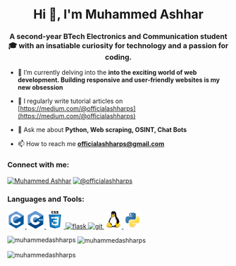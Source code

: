 <h1 align="center">Hi 👋, I'm Muhammed Ashhar</h1>
<h3 align="center">A second-year BTech Electronics and Communication student 🎓 with an insatiable curiosity for technology and a passion for coding.</h3>

- 🌱 I’m currently delving into the **into the exciting world of web development. Building responsive and user-friendly websites is my new obsession**

- 📝 I regularly write tutorial articles on [https://medium.com/@officialashharps](https://medium.com/@officialashharps)

- 💬 Ask me about **Python, Web scraping, OSINT, Chat Bots**

- 📫 How to reach me **officialashharps@gmail.com**



<h3 align="left">Connect with me:</h3>
<p align="left">
<a href="https://linkedin.com/in/muhammed-ashhar-b07145267" target="blank"><img align="center" src="https://raw.githubusercontent.com/rahuldkjain/github-profile-readme-generator/master/src/images/icons/Social/linked-in-alt.svg" alt="Muhammed Ashhar" height="30" width="40" /></a>
<a href="https://medium.com/@officialashharps" target="blank"><img align="center" src="https://raw.githubusercontent.com/rahuldkjain/github-profile-readme-generator/master/src/images/icons/Social/medium.svg" alt="@officialashharps" height="30" width="40" /></a>
</p>

<h3 align="left">Languages and Tools:</h3>
<p align="left"> <a href="https://www.cprogramming.com/" target="_blank" rel="noreferrer"> <img src="https://raw.githubusercontent.com/devicons/devicon/master/icons/c/c-original.svg" alt="c" width="40" height="40"/> </a> <a href="https://www.w3schools.com/cpp/" target="_blank" rel="noreferrer"> <img src="https://raw.githubusercontent.com/devicons/devicon/master/icons/cplusplus/cplusplus-original.svg" alt="cplusplus" width="40" height="40"/> </a> <a href="https://www.w3schools.com/css/" target="_blank" rel="noreferrer"> <img src="https://raw.githubusercontent.com/devicons/devicon/master/icons/css3/css3-original-wordmark.svg" alt="css3" width="40" height="40"/> </a> <a href="https://flask.palletsprojects.com/" target="_blank" rel="noreferrer"> <img src="https://www.vectorlogo.zone/logos/pocoo_flask/pocoo_flask-icon.svg" alt="flask" width="40" height="40"/> </a> <a href="https://git-scm.com/" target="_blank" rel="noreferrer"> <img src="https://www.vectorlogo.zone/logos/git-scm/git-scm-icon.svg" alt="git" width="40" height="40"/> </a> <a href="https://www.linux.org/" target="_blank" rel="noreferrer"> <img src="https://raw.githubusercontent.com/devicons/devicon/master/icons/linux/linux-original.svg" alt="linux" width="40" height="40"/> </a> <a href="https://www.python.org" target="_blank" rel="noreferrer"> <img src="https://raw.githubusercontent.com/devicons/devicon/master/icons/python/python-original.svg" alt="python" width="40" height="40"/> </a> </p>

<p><img align="left" src="https://github-readme-stats.vercel.app/api/top-langs?username=muhammedashharps&show_icons=true&locale=en&layout=compact" alt="muhammedashharps" /></p>

<p>&nbsp;<img align="center" src="https://github-readme-stats.vercel.app/api?username=muhammedashharps&show_icons=true&locale=en" alt="muhammedashharps" /></p>

<p><img align="center" src="https://github-readme-streak-stats.herokuapp.com/?user=muhammedashharps&" alt="muhammedashharps" /></p>
